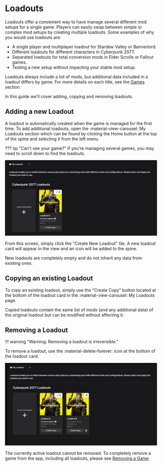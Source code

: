 # Loadouts

Loadouts offer a convenient way to have manage several different mod setups for a single game. Players can easily swap between simple or complex mod setups by creating multiple loadouts. Some examples of why you would use loadouts are:

- A single player and multiplayer loadout for Stardew Valley or Bannerlord. 
- Different loadouts for different characters in Cyberpunk 2077.
- Separated loadouts for total conversion mods in Elder Scrolls or Fallout games. 
- Testing a new setup without impacting your stable mod setup. 

Loadouts always include a list of mods, but additional data included in a loadout differs by game. For more details on each title, see the [Games](../games/index.md) section. 

In this guide we'll cover adding, copying and removing loadouts.


## Adding a new Loadout
A loadout is automatically created when the game is managed for the first time. To add additional loadouts, open the :material-view-carousel: My Loadouts section which can be found by clicking the Home button at the top of the spine and selecting it from the left menu. 

??? tip "Can't see your game?"
    If you're managing several games, you may need to scroll down to find the loadouts. 

![The My Loadouts screen showing a single loadout for Cyberpunk 2077](../images/0.6.0/LoadoutsSingle.webp)

From this screen, simply click the "Create New Loadout" tile. A new loadout card will appear in the view and an icon will be added to the spine. 

New loadouts are completely empty and do not inherit any data from existing ones. 

## Copying an existing Loadout
To copy an existing loadout, simply use the "Create Copy" button located at the bottom of the loadout card in the :material-view-carousel: My Loadouts page. 

Copied loadouts contain the same list of mods (and any additional data) of the original loadout but can be modified without affecting it. 

## Removing a Loadout
!!! warning "Warning: Removing a loadout is irreversible."

To remove a loadout, use the :material-delete-forever: icon at the bottom of the loadout card.

![The My Loadouts screen showing a multiple loadouts for Cyberpunk 2077](../images/0.6.0/LoadoutsMultiple.webp)

The currently active loadout cannot be removed. To completely remove a game from the app, including all loadouts, please see [Removing a Game](../AddGames.md#removing-a-game).
